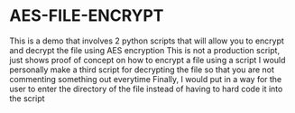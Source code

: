 # AES-FILE-ENCRYPT
This is a demo that involves 2 python scripts that will allow you to encrypt and decrypt the file using AES encryption 
This is not a production script, just shows proof of concept on how to encrypt a file using a script
I would personally make a third script for decrypting the file so that you are not commenting something out everytime 
Finally, I would put in a way for the user to enter the directory of the file instead of having to hard code it into the script 
